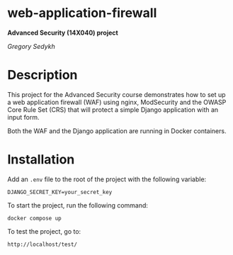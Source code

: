 # web-application-firewall
**Advanced Security (14X040) project**

_Gregory Sedykh_

# Description
This project for the Advanced Security course demonstrates how to set up a web application firewall (WAF) using nginx, ModSecurity and the OWASP Core Rule Set (CRS) that will protect a simple Django application with an input form.

Both the WAF and the Django application are running in Docker containers.


# Installation

Add an `.env` file to the root of the project with the following variable:
```
DJANGO_SECRET_KEY=your_secret_key
```

To start the project, run the following command:
```
docker compose up
```

To test the project, go to: 
```
http://localhost/test/
```
